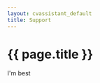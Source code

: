 ```yaml
---
layout: cvassistant_default
title: Support
---
```

<div class="blurb">
	<h1>{{ page.title }}</h1>
	<p>I'm best</p>
</div>
